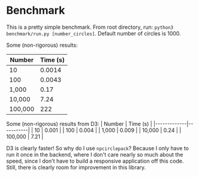 # Benchmark

This is a pretty simple benchmark. From root directory, run: `python3 benchmark/run.py [number_circles]`. Default number of circles is 1000.

Some (non-rigorous) results:

|   Number  |  Time (s) |
|-----------|-----------|
| 10        | 0.0014    |
| 100       | 0.0043    |
| 1,000     | 0.17      |
| 10,000    | 7.24      |
| 100,000   | 222       |

Some (non-rigorous) results from D3:
|   Number    |  Time (s) |
|-------------|-----------|
| 10          | 0.001     |
| 100         | 0.004     |
| 1,000       | 0.009     |
| 10,000      | 0.24      |
| 100,000     | 7.21      |

D3 is clearly faster! So why do I use `npcirclepack`? Because I only have to run it once in the backend, where I don't care nearly so much about the speed, since I don't have to build a responsive application off this code. Still, there is clearly room for improvement in this library.